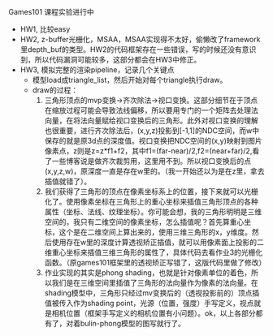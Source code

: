 Games101 课程实验进行中

- HW1, 比较easy
- HW2, z-buffer光栅化，MSAA，MSAA实现得不太好，偷懒改了framework里depth_buf的类型。HW2的代码框架存在一些错误，写的时候还没有意识到，所以代码漏洞可能较多，这部分都会在HW3中修正。
- HW3, 模拟完整的渲染pipeline，记录几个关键点
  - 模型load成triangle_list，然后开始对每个triangle执行draw。
  - draw的过程：
    1. 三角形顶点的mvp变换->齐次除法->视口变换。这部分细节在于顶点在缩放过程可能会导致法线偏移，所以要用专门的一个矩阵去处理法向量，在将法向量赋给视口变换后的三角形。此外对视口变换的理解也很重要，进行齐次除法后，(x,y,z)投影到[-1,1]的NDC空间，而w中保存的就是原3d点的深度值。视口变换把NDC空间的(x,y)映射到图片像素点，z则是z=z*f1+f2，其中f1=(far-near)/2,f2=(near+far)/2,看了一些博客说是做齐次裁剪用，这里用不到。所以视口变换后的点(x,y,z,w)，原深度一直是存在w里的。（我一开始还以为是在z里，拿去插值就错了）。
    2. 我们获得了三角形的顶点在像素坐标系上的位置，接下来就可以光栅化了。使用像素坐标在三角形上的重心坐标来插值三角形顶点的各种属性（坐标、法线、纹理坐标）。你可能会想，我的三角形明明是三维空间的，我只有二维空间的像素坐标，怎么插值呢？首先算重心坐标，这个是在二维空间上算出来的，使用三维三角形的x，y维度。然后使用存在w里的深度计算透视矫正插值，就可以用像素面上投影的二维重心坐标来插值三维三角形的属性了，具体代码去看作业3的光栅化函数。（原games101框架里的透视矫正写错了，这版代码里做了修改）
    3. 作业实现的其实是phong shading，也就是针对像素单位的着色，所以我们是在三维空间里插值了三角形的法向量作为像素的法向量。在shading模型中，三角形只经过mv变换后的（透视投影前的）顶点插值被传入作为shading point，光源（位置，强度）手写定义，视点就是相机位置（框架手写定义的相机位置有小问题）。ok，以上各部分都有了，对着bulin-phong模型的图写就行了。
